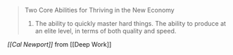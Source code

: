> Two Core Abilities for Thriving in the New Economy
>
> 1. The ability to quickly master hard things.
>    The ability to produce at an elite level, in terms of both quality and speed.

_[[Cal Newport]]_ from [[Deep Work]]
